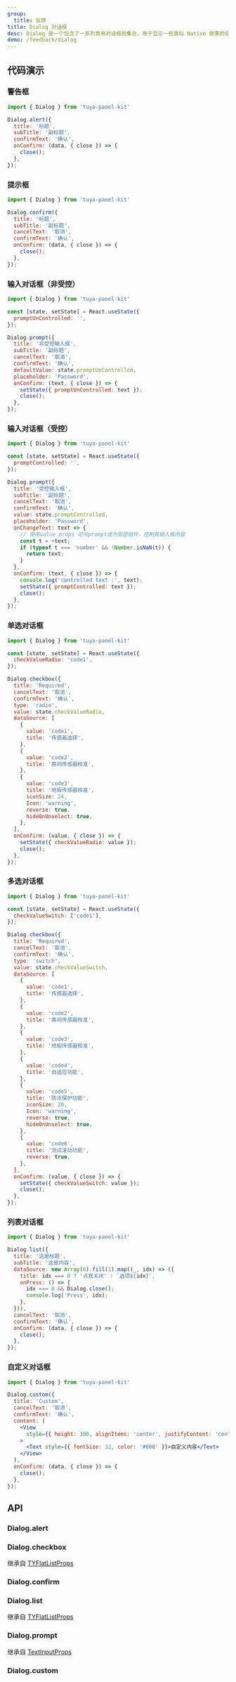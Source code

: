 ```yaml
---
group:
  title: 反馈
title: Dialog 对话框
desc: Dialog 是一个包含了一系列常用对话框的集合，用于显示一些类似 Native 效果的组件。
demo: /feedback/dialog
---
```


## 代码演示

### 警告框

```jsx
import { Dialog } from 'tuya-panel-kit'

Dialog.alert({
  title: '标题',
  subTitle: '副标题',
  confirmText: '确认',
  onConfirm: (data, { close }) => {
    close();
  },
});
```

### 提示框

```jsx
import { Dialog } from 'tuya-panel-kit'

Dialog.confirm({
  title: '标题',
  subTitle: '副标题',
  cancelText: '取消',
  confirmText: '确认',
  onConfirm: (data, { close }) => {
    close();
  },
});
```

### 输入对话框（非受控）

```jsx
import { Dialog } from 'tuya-panel-kit'

const [state, setState] = React.useState({
  promptUnControlled: '',
});

Dialog.prompt({
  title: '非受控输入框',
  subTitle: '副标题',
  cancelText: '取消',
  confirmText: '确认',
  defaultValue: state.promptUnControlled,
  placeholder: 'Password',
  onConfirm: (text, { close }) => {
    setState({ promptUnControlled: text });
    close();
  },
});
```

### 输入对话框（受控）

```jsx
import { Dialog } from 'tuya-panel-kit'

const [state, setState] = React.useState({
  promptControlled: '',
});

Dialog.prompt({
  title: '受控输入框',
  subTitle: '副标题',
  cancelText: '取消',
  confirmText: '确认',
  value: state.promptControlled,
  placeholder: 'Password',
  onChangeText: text => {
    // 使用value props 可令prompt成为受控组件，控制其输入框内容
    const t = +text;
    if (typeof t === 'number' && !Number.isNaN(t)) {
      return text;
    }
  },
  onConfirm: (text, { close }) => {
    console.log('controlled text :', text);
    setState({ promptControlled: text });
    close();
  },
});
```

### 单选对话框

```jsx
import { Dialog } from 'tuya-panel-kit'

const [state, setState] = React.useState({
  checkValueRadio: 'code1',
});

Dialog.checkbox({
  title: 'Required',
  cancelText: '取消',
  confirmText: '确认',
  type: 'radio',
  value: state.checkValueRadio,
  dataSource: [
    {
      value: 'code1',
      title: '传感器选择',
    },
    {
      value: 'code2',
      title: '房间传感器校准',
    },
    {
      value: 'code3',
      title: '地板传感器校准',
      iconSize: 24,
      Icon: 'warning',
      reverse: true,
      hideOnUnselect: true,
    },
  ],
  onConfirm: (value, { close }) => {
    setState({ checkValueRadio: value });
    close();
  },
});
```

### 多选对话框

```jsx
import { Dialog } from 'tuya-panel-kit'

const [state, setState] = React.useState({
  checkValueSwitch: ['code1'],
});

Dialog.checkbox({
  title: 'Required',
  cancelText: '取消',
  confirmText: '确认',
  type: 'switch',
  value: state.checkValueSwitch,
  dataSource: [
    {
      value: 'code1',
      title: '传感器选择',
    },
    {
      value: 'code2',
      title: '房间传感器校准',
    },
    {
      value: 'code3',
      title: '地板传感器校准',
    },
    {
      value: 'code4',
      title: '自适应功能',
    },
    {
      value: 'code5',
      title: '防冻保护功能',
      iconSize: 20,
      Icon: 'warning',
      reverse: true,
      hideOnUnselect: true,
    },
    {
      value: 'code6',
      title: '测试滚动功能',
      reverse: true,
    },
  ],
  onConfirm: (value, { close }) => {
    setState({ checkValueSwitch: value });
    close();
  },
});
```

### 列表对话框

```jsx
import { Dialog } from 'tuya-panel-kit'

Dialog.list({
  title: '这是标题',
  subTitle: '这是内容',
  dataSource: new Array(6).fill(1).map((_, idx) => ({
    title: idx === 0 ? '点我关闭' : `选项${idx}`,
    onPress: () => {
      idx === 0 && Dialog.close();
      console.log('Press', idx);
    },
  })),
  cancelText: '取消',
  confirmText: '确认',
  onConfirm: (data, { close }) => {
    close();
  },
});
```

### 自定义对话框

```jsx
import { Dialog } from 'tuya-panel-kit'

Dialog.custom({
  title: 'Custom',
  cancelText: '取消',
  confirmText: '确认',
  content: (
    <View
      style={{ height: 300, alignItems: 'center', justifyContent: 'center' }}
    >
      <Text style={{ fontSize: 32, color: '#000' }}>自定义内容</Text>
    </View>
  ),
  onConfirm: (data, { close }) => {
    close();
  },
});
```

## API

### Dialog.alert

<API name="DialogAlertProps"></API>

### Dialog.checkbox

继承自 [TYFlatListProps](/docs/presentation/tyflat-list#tyflatlist)

<API name="DialogCheckboxProps"></API>

### Dialog.confirm

<API name="DialogConfirmProps"></API>

### Dialog.list

继承自 [TYFlatListProps](/docs/presentation/tyflat-list#tyflatlist)

<API name="DialogListProps"></API>

### Dialog.prompt

继承自 [TextInputProps](https://reactnative.dev/docs/textinput#props)

<API name="DialogPromptProps"></API>

### Dialog.custom

<API name="DialogCustomProps"></API>
